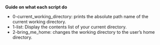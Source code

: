 **Guide on what each script do**
- 0-current_working_directory: prints the absolute path name of the current working directory.
- 1-list: Display the contents list of your current directory.
- 2-bring_me_home: changes the working directory to the user’s home directory.

